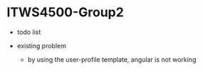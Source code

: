 # ITWS4500-Group2

* todo list




* existing problem
    * by using the user-profile template, angular is not working